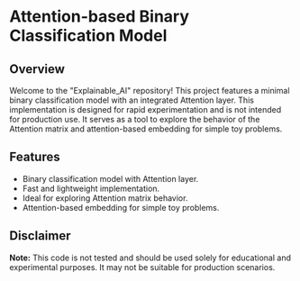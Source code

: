 # Attention-based Binary Classification Model

## Overview

Welcome to the "Explainable_AI" repository! This project features a minimal binary classification model with an integrated Attention layer. This implementation is designed for rapid experimentation and is not intended for production use. It serves as a tool to explore the behavior of the Attention matrix and attention-based embedding for simple toy problems.

## Features

- Binary classification model with Attention layer.
- Fast and lightweight implementation.
- Ideal for exploring Attention matrix behavior.
- Attention-based embedding for simple toy problems.

## Disclaimer

**Note:** This code is not tested and should be used solely for educational and experimental purposes. It may not be suitable for production scenarios.
